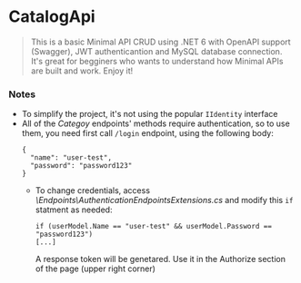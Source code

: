 # CatalogApi
> This is a basic Minimal API CRUD using .NET 6 with OpenAPI support (Swagger), JWT authenticantion and MySQL database connection. 
> It's great for begginers who wants to understand how Minimal APIs are built and  work. Enjoy it!

### Notes
+ To simplify the project, it's not using the popular `IIdentity` interface
+ All of the _Categoy_ endpoints' methods require authentication, so to use them, you need first call `/login` endpoint, using the following body:
  ```
  {
    "name": "user-test",
    "password": "password123"
  }
  ```
  - To change credentials, access _\Endpoints\AuthenticationEndpointsExtensions.cs_ and modify this `if` statment as needed:
      ```
      if (userModel.Name == "user-test" && userModel.Password == "password123")
      [...]
      ````
    A response token will be genetared. Use it in the Authorize section of the page (upper right corner)
